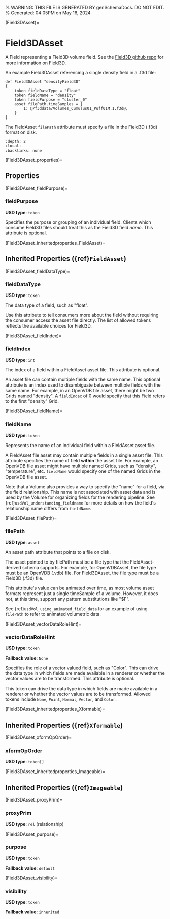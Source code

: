 % WARNING: THIS FILE IS GENERATED BY genSchemaDocs. DO NOT EDIT.
% Generated: 04:05PM on May 16, 2024


(Field3DAsset)=
# Field3DAsset

A Field representing a Field3D volume field. See
the [Field3D github repo](https://github.com/imageworks/Field3D/tree/master)
for more information on Field3D.

An example Field3DAsset referencing a single density field in a .f3d file:

```{code-block} usda
def Field3DAsset "densityField3D"
{
    token fieldDataType = "float"
    token fieldName = "density"
    token fieldPurpose = "cluster_0"
    asset filePath.timeSamples = {
        1: @/f3ddata/Volumes_Cumulus01_Puff01M.1.f3d@,
    }
}
```

The FieldAsset `filePath` attribute must specify a file in the Field3D (.f3d) 
format on disk.

```{contents}
:depth: 2
:local:
:backlinks: none
```

(Field3DAsset_properties)=

## Properties

(Field3DAsset_fieldPurpose)=

### fieldPurpose

**USD type**: `token`

Specifies the purpose or grouping of an 
individual field. Clients which consume Field3D files should treat this as the 
Field3D field *name*. This attribute is optional.


(Field3DAsset_inheritedproperties_FieldAsset)=

## Inherited Properties ({ref}`FieldAsset`)

(Field3DAsset_fieldDataType)=

### fieldDataType

**USD type**: `token`

The data type of a field, such as "float".

Use this attribute to tell consumers more about the field without requiring the 
consumer access the asset file directly. The list of allowed tokens reflects the 
available choices for Field3D. 


(Field3DAsset_fieldIndex)=

### fieldIndex

**USD type**: `int`

The index of a field within a FieldAsset asset
file. This attribute is optional.

An asset file can contain multiple fields with the same name. This optional 
attribute is an index used to disambiguate between multiple fields with the same 
name. For example, in an OpenVDB file asset, there might be two Grids named 
"density". A `fieldIndex` of 0 would specify that this Field refers to the first 
"density" Grid.


(Field3DAsset_fieldName)=

### fieldName

**USD type**: `token`

Represents the name of an individual field within
a FieldAsset asset file. 

A FieldAsset file asset may contain multiple fields in a single asset file. This 
attribute specifies the name of field **within** the asset file. For example, an 
OpenVDB file asset might have multiple named Grids, such as "density", 
"temperature", etc. `fieldName` would specify one of the named Grids in the 
OpenVDB file asset.

Note that a Volume also provides a way to specify the "name" for a field, via 
the field relationship. This name is not associated with asset data and is used 
by the Volume for organizing fields for the rendering pipeline. See
{ref}`usdVol_understanding_fieldname` for more details on how the field's 
relationship name differs from `fieldName`.


(Field3DAsset_filePath)=

### filePath

**USD type**: `asset`

An asset path attribute that points to a file on disk.

The asset pointed to by filePath must be a file type that the FieldAsset-derived
schema supports. For example, for OpenVDBAsset, the file type must be an 
OpenVDB (.vdb) file. For Field3DAsset, the file type must be a Field3D (.f3d)
file.

This attribute's value can be animated over time, as most
volume asset formats represent just a single timeSample of
a volume. However, it does not, at this time, support
any pattern substitutions like "$F". 

See {ref}`usdVol_using_animated_field_data` for an example of using `filePath`
to refer to animated volumetric data.


(Field3DAsset_vectorDataRoleHint)=

### vectorDataRoleHint

**USD type**: `token`

**Fallback value**: `None`

Specifies the role of a vector valued field,
such as "Color". This can drive the data type in which fields are made available 
in a renderer or whether the vector values are to be transformed. This attribute 
is optional.

This token can drive the data type in which fields are made available in a 
renderer or whether the vector values are to be transformed. Allowed tokens 
include `None`, `Point`, `Normal`, `Vector`, and `Color`.


(Field3DAsset_inheritedproperties_Xformable)=

## Inherited Properties ({ref}`Xformable`)

(Field3DAsset_xformOpOrder)=

### xformOpOrder

**USD type**: `token[]`



(Field3DAsset_inheritedproperties_Imageable)=

## Inherited Properties ({ref}`Imageable`)

(Field3DAsset_proxyPrim)=

### proxyPrim

**USD type**: `rel` (relationship)



(Field3DAsset_purpose)=

### purpose

**USD type**: `token`

**Fallback value**: `default`



(Field3DAsset_visibility)=

### visibility

**USD type**: `token`

**Fallback value**: `inherited`


